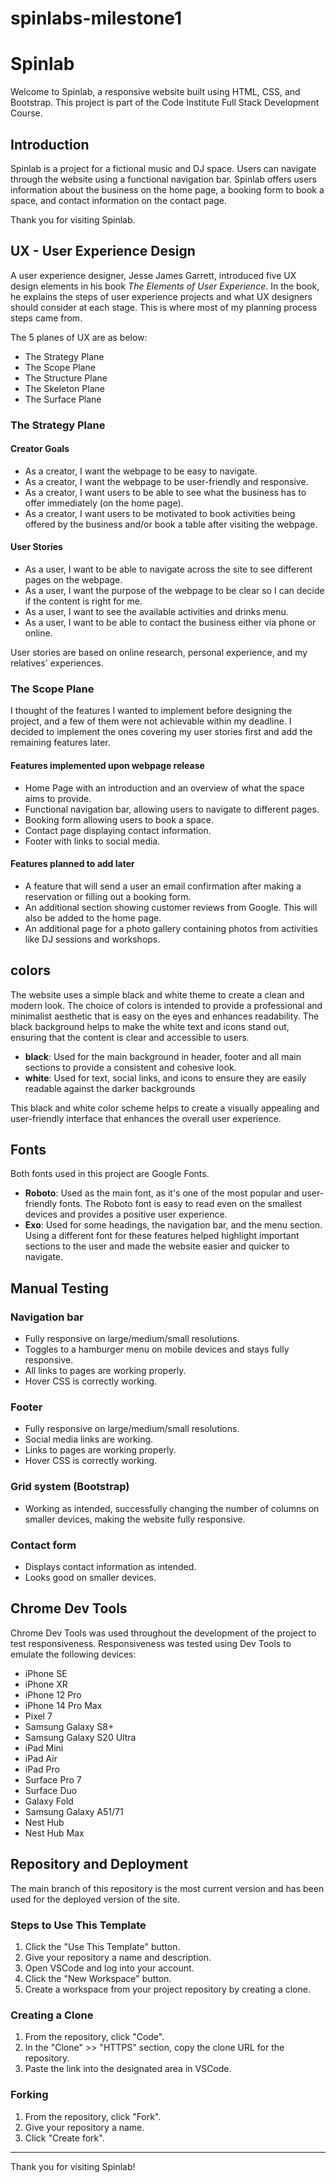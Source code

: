 # spinlabs-milestone1
# Spinlab

Welcome to Spinlab, a responsive website built using HTML, CSS, and Bootstrap. This project is part of the Code Institute Full Stack Development Course.

## Introduction

Spinlab is a project for a fictional music and DJ space. Users can navigate through the website using a functional navigation bar. Spinlab offers users information about the business on the home page, a booking form to book a space, and contact information on the contact page.

Thank you for visiting Spinlab.

## UX - User Experience Design

A user experience designer, Jesse James Garrett, introduced five UX design elements in his book *The Elements of User Experience*. In the book, he explains the steps of user experience projects and what UX designers should consider at each stage. This is where most of my planning process steps came from.

The 5 planes of UX are as below:
- The Strategy Plane
- The Scope Plane
- The Structure Plane
- The Skeleton Plane
- The Surface Plane

### The Strategy Plane

#### Creator Goals
- As a creator, I want the webpage to be easy to navigate.
- As a creator, I want the webpage to be user-friendly and responsive.
- As a creator, I want users to be able to see what the business has to offer immediately (on the home page).
- As a creator, I want users to be motivated to book activities being offered by the business and/or book a table after visiting the webpage.

#### User Stories
- As a user, I want to be able to navigate across the site to see different pages on the webpage.
- As a user, I want the purpose of the webpage to be clear so I can decide if the content is right for me.
- As a user, I want to see the available activities and drinks menu.
- As a user, I want to be able to contact the business either via phone or online.

User stories are based on online research, personal experience, and my relatives' experiences.

### The Scope Plane

I thought of the features I wanted to implement before designing the project, and a few of them were not achievable within my deadline. I decided to implement the ones covering my user stories first and add the remaining features later.

#### Features implemented upon webpage release
- Home Page with an introduction and an overview of what the space aims to provide.
- Functional navigation bar, allowing users to navigate to different pages.
- Booking form allowing users to book a space.
- Contact page displaying contact information.
- Footer with links to social media.

#### Features planned to add later
- A feature that will send a user an email confirmation after making a reservation or filling out a booking form.
- An additional section showing customer reviews from Google. This will also be added to the home page.
- An additional page for a photo gallery containing photos from activities like DJ sessions and workshops. 

## colors 

The website uses a simple black and white theme to create a clean and modern look. The choice of colors is intended to provide a professional and minimalist aesthetic that is easy on the eyes and enhances readability. The black background helps to make the white text and icons stand out, ensuring that the content is clear and accessible to users.

- **black**: Used for the main background in header, footer and all main sections to provide a consistent and cohesive look.
- **white**: Used for text, social links, and icons to ensure they are easily readable against the darker backgrounds 

This black and white color scheme helps to create a visually appealing and user-friendly interface that enhances the overall user experience.  

## Fonts
Both fonts used in this project are Google Fonts.

- **Roboto**: Used as the main font, as it's one of the most popular and user-friendly fonts. The Roboto font is easy to read even on the smallest devices and provides a positive user experience.
- **Exo**: Used for some headings, the navigation bar, and the menu section. Using a different font for these features helped highlight important sections to the user and made the website easier and quicker to navigate.

## Manual Testing

### Navigation bar
- Fully responsive on large/medium/small resolutions.
- Toggles to a hamburger menu on mobile devices and stays fully responsive.
- All links to pages are working properly.
- Hover CSS is correctly working.

### Footer
- Fully responsive on large/medium/small resolutions.
- Social media links are working.
- Links to pages are working properly.
- Hover CSS is correctly working.

### Grid system (Bootstrap)
- Working as intended, successfully changing the number of columns on smaller devices, making the website fully responsive.

### Contact form
- Displays contact information as intended.
- Looks good on smaller devices.

## Chrome Dev Tools

Chrome Dev Tools was used throughout the development of the project to test responsiveness. Responsiveness was tested using Dev Tools to emulate the following devices:
- iPhone SE
- iPhone XR
- iPhone 12 Pro
- iPhone 14 Pro Max
- Pixel 7
- Samsung Galaxy S8+
- Samsung Galaxy S20 Ultra
- iPad Mini
- iPad Air
- iPad Pro
- Surface Pro 7
- Surface Duo
- Galaxy Fold
- Samsung Galaxy A51/71
- Nest Hub
- Nest Hub Max

## Repository and Deployment

The main branch of this repository is the most current version and has been used for the deployed version of the site.

### Steps to Use This Template
1. Click the "Use This Template" button.
2. Give your repository a name and description.
3. Open VSCode and log into your account.
4. Click the "New Workspace" button.
5. Create a workspace from your project repository by creating a clone.

### Creating a Clone
1. From the repository, click "Code".
2. In the "Clone" >> "HTTPS" section, copy the clone URL for the repository.
3. Paste the link into the designated area in VSCode.

### Forking
1. From the repository, click "Fork".
2. Give your repository a name.
3. Click "Create fork".

---

Thank you for visiting Spinlab!
